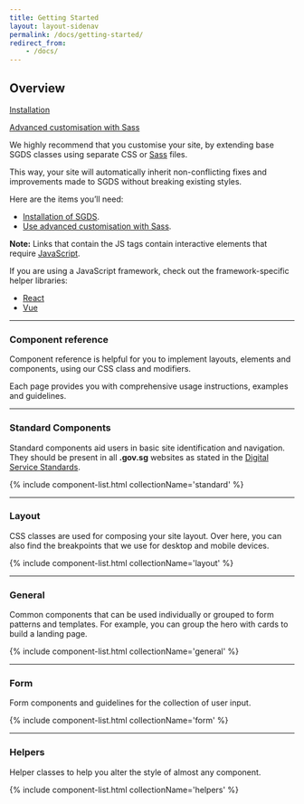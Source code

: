```yaml
---
title: Getting Started
layout: layout-sidenav
permalink: /docs/getting-started/
redirect_from:
    - /docs/
---
```

Overview
--------

[Installation](/docs/installation)

[Advanced customisation with Sass](/docs/customise-sgds)

We highly recommend that you customise your site, by extending base SGDS classes using separate CSS or [Sass](/docs/customise-sgds) files.

This way, your site will automatically inherit non-conflicting fixes and improvements made to SGDS without breaking existing styles.

Here are the items you’ll need:

*   [Installation of SGDS](/docs/installation).
*   [Use advanced customisation with Sass](/docs/customise-sgds).

**Note:** Links that contain the JS tags contain interactive elements that require [JavaScript](/docs/installation).

If you are using a JavaScript framework, check out the framework-specific helper libraries:

*   [React](https://github.com/govtechsg/sgds-govtech-react)
*   [Vue](https://github.com/govtechsg/sgds-govtech-vue)

* * *

### Component reference

Component reference is helpful for you to implement layouts, elements and components, using our CSS class and modifiers.

Each page provides you with comprehensive usage instructions, examples and guidelines.

* * *

### Standard Components

Standard components aid users in basic site identification and navigation. They should be present in all **.gov.sg** websites as stated in the [Digital Service Standards](https://www.tech.gov.sg/digital-service-standards/).

{% include component-list.html collectionName='standard' %}

* * *

### Layout

CSS classes are used for composing your site layout. Over here, you can also find the breakpoints that we use for desktop and mobile devices.

{% include component-list.html collectionName='layout' %}

* * *

### General

Common components that can be used individually or grouped to form patterns and templates. For example, you can group the hero with cards to build a landing page.

{% include component-list.html collectionName='general' %}

* * *

### Form

Form components and guidelines for the collection of user input.

{% include component-list.html collectionName='form' %}

* * *

### Helpers

Helper classes to help you alter the style of almost any component.

{% include component-list.html collectionName='helpers' %}
